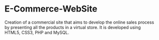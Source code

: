 # E-Commerce-WebSite
Creation of a commercial site that aims to develop the online sales process by presenting all the products in a virtual store. It is developed using HTML5, CSS3, PHP and MySQL.
